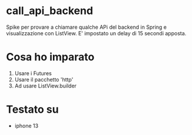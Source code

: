 # call_api_backend

Spike per provare a chiamare qualche APi del backend in Spring e visualizzazione con ListView.
E' impostato un delay di 15 secondi apposta.

# Cosa ho imparato
1. Usare i Futures
2. Usare il pacchetto 'http'
3. Ad usare ListView.builder

# Testato su
- iphone 13